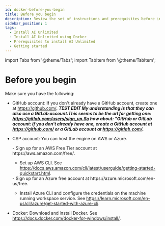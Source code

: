 ```yaml
---
id: docker-before-you-begin
title: Before you begin
description: Review the set of instructions and prerequisites before installing Teradata AI Unlimited.
sidebar_position: 1
tags:
  - Install AI Unlimited
  - Install AI Unlimited using Docker
  - Prerequisites to install AI Unlimited
  - Getting started
---
```

import Tabs from '@theme/Tabs';
import TabItem from '@theme/TabItem';

# Before you begin

Make sure you have the following:

- GitHub account: If you don't already have a GitHub account, create one at https://github.com/.
***TEST EDIT My understanding is that they can also use a GitLab account.This seems to be the url for getting one: https://gitlab.com/users/sign_up.So how about: "GitHub or GitLab account: If you don't already have one, create a GitHub account at https://github.com/ or a GitLab account at https://gitlab.com/.***
- CSP account: You can host the engine on AWS or Azure. 


  <Tabs>
  <TabItem value="aws" label="AWS" default>
    - Sign up for an AWS Free Tier account at https://aws.amazon.com/free/.
    
    - Set up AWS CLI. See https://docs.aws.amazon.com/cli/latest/userguide/getting-started-quickstart.html.
    
  </TabItem>
  <TabItem value="azure" label="Azure">
   - Sign up for an Azure free account at https://azure.microsoft.com/en-us/free. 
   
   - Install Azure CLI and configure the credentials on the machine running workspace service. See https://learn.microsoft.com/en-us/cli/azure/get-started-with-azure-cli.
  </TabItem>
  </Tabs>

- Docker: Download and install Docker. See https://docs.docker.com/docker-for-windows/install/.
